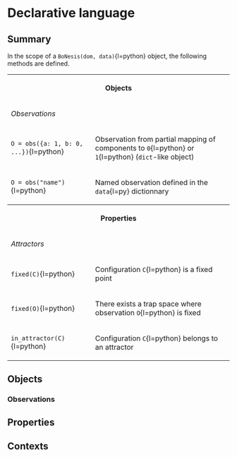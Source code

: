 # Declarative language

## Summary

In the scope of a `BoNesis(dom, data)`{l=python} object, the following methods are
defined.

<table class="table">
<tr><th colspan="2">

Objects

</th>
</tr><td colspan="2">

*Observations*

</td>
</tr>
<tr><td>

`O = obs({a: 1, b: 0, ...})`{l=python}

</td><td>

Observation from partial mapping of components to `0`{l=python} or `1`{l=python} (`dict`-like object)

</td></tr><tr><td>

`O = obs("name")`{l=python}

</td><td>

Named observation defined in the `data`{l=py} dictionnary

</td></tr>

<tr><th colspan="2">

Properties

</th>
</tr><td colspan="2">

*Attractors*

</td></tr>
<tr><td>

`fixed(C)`{l=python}

</td><td>

Configuration `C`{l=python} is a fixed point

</td></tr><tr><td>

`fixed(O)`{l=python}

</td><td>

There exists a trap space where observation `O`{l=python} is fixed

</td></tr><tr><td>

`in_attractor(C)`{l=python}

</td><td>

Configuration `C`{l=python} belongs to an attractor

</table>


## Objects

### Observations

## Properties

## Contexts

